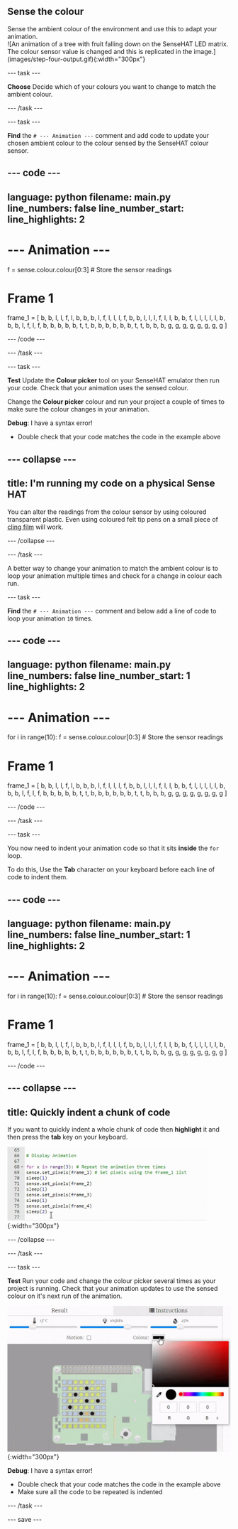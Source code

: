 ## Sense the colour

<div style="display: flex; flex-wrap: wrap">
<div style="flex-basis: 200px; flex-grow: 1; margin-right: 15px;">
Sense the ambient colour of the environment and use this to adapt your animation.
</div>
<div>
![An animation of a tree with fruit falling down on the SenseHAT LED matrix. The colour sensor value is changed and this is replicated in the image.](images/step-four-output.gif){:width="300px"}
</div>
</div>

--- task ---

**Choose** Decide which of your colours you want to change to match the ambient colour. 

--- /task ---

--- task ---

**Find** the `# --- Animation ---` comment and add code to update your chosen ambient colour to the colour sensed by the SenseHAT colour sensor. 

--- code ---
---
language: python
filename: main.py
line_numbers: false
line_number_start: 
line_highlights: 2
---
# --- Animation ---
f = sense.colour.colour[0:3] # Store the sensor readings

# Frame 1
frame_1 = [
   b, b, l, l, f, l, b, b,
   b, l, f, l, l, l, f, b,
   b, l, l, l, f, l, l, b,
   b, f, l, l, l, l, l, b,
   b, b, l, f, l, f, b, b,
   b, b, b, t, t, b, b, b,
   b, b, b, t, t, b, b, b,
   g, g, g, g, g, g, g, g
   ]
 
--- /code ---

--- /task ---

--- task ---

**Test** Update the **Colour picker** tool on your SenseHAT emulator then run your code. Check that your animation uses the sensed colour. 

Change the **Colour picker** colour and run your project a couple of times to make sure the colour changes in your animation. 

**Debug**:
I have a syntax error!
+ Double check that your code matches the code in the example above

--- collapse ---
---
title: I'm running my code on a physical Sense HAT
---
You can alter the readings from the colour sensor by using coloured transparent plastic. Even using coloured felt tip pens on a small piece of [cling film](https://en.wikipedia.org/wiki/Plastic_wrap) will work.

--- /collapse ---

--- /task ---

A better way to change your animation to match the ambient colour is to loop your animation multiple times and check for a change in colour each run.

--- task ---

**Find** the `# --- Animation ---` comment and below add a line of code to loop your animation `10` times. 

--- code ---
---
language: python
filename: main.py
line_numbers: false
line_number_start: 1 
line_highlights: 2
---
# --- Animation ---
for i in range(10):
f = sense.colour.colour[0:3] # Store the sensor readings

# Frame 1
frame_1 = [
   b, b, l, l, f, l, b, b,
   b, l, f, l, l, l, f, b,
   b, l, l, l, f, l, l, b,
   b, f, l, l, l, l, l, b,
   b, b, l, f, l, f, b, b,
   b, b, b, t, t, b, b, b,
   b, b, b, t, t, b, b, b,
   g, g, g, g, g, g, g, g
   ]
 
--- /code ---

--- /task ---

--- task ---

You now need to indent your animation code so that it sits **inside** the `for` loop.

To do this, Use the **Tab** character on your keyboard before each line of code to indent them. 

--- code ---
---
language: python
filename: main.py
line_numbers: false
line_number_start: 1 
line_highlights: 2
---
# --- Animation ---
for i in range(10):
  f = sense.colour.colour[0:3] # Store the sensor readings

  # Frame 1
  frame_1 = [
    b, b, l, l, f, l, b, b,
    b, l, f, l, l, l, f, b,
    b, l, l, l, f, l, l, b,
    b, f, l, l, l, l, l, b,
    b, b, l, f, l, f, b, b,
    b, b, b, t, t, b, b, b,
    b, b, b, t, t, b, b, b,
    g, g, g, g, g, g, g, g
  ]
 
--- /code ---

--- collapse ---
---
title: Quickly indent a chunk of code
---

If you want to quickly indent a whole chunk of code then **highlight** it and then press the **tab** key on your keyboard. 

![An animation showing a chunk of code being indented in one go by using the tab key.](images/tab-code.gif){:width="300px"}

--- /collapse ---

--- /task ---

--- task ---

**Test** Run your code and change the colour picker several times as your project is running. Check that your animation updates to use the sensed colour on it's next run of the animation. 

![An animation of a tree with fruit falling down on the SenseHAT LED matrix. The colour sensor value is changed and this is replicated in the image.](images/step-four-output.gif){:width="300px"}

**Debug**:
I have a syntax error!
+ Double check that your code matches the code in the example above
+ Make sure all the code to be repeated is indented  

--- /task ---

--- save ---